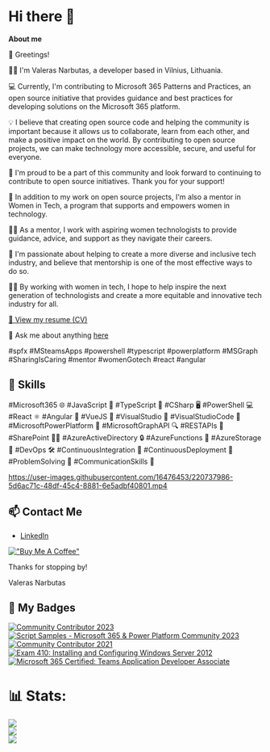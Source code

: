 # Hi there 👋

**About me**

👋 Greetings!     

👨‍💻 I'm Valeras Narbutas, a developer based in Vilnius, Lithuania.

💻 Currently, I'm contributing to Microsoft 365 Patterns and Practices, an open source initiative that provides guidance and best practices for developing solutions on the Microsoft 365 platform.

💡 I believe that creating open source code and helping the community is important because it allows us to collaborate, learn from each other, and make a positive impact on the world. By contributing to open source projects, we can make technology more accessible, secure, and useful for everyone.

🙌 I'm proud to be a part of this community and look forward to continuing to contribute to open source initiatives. Thank you for your support!

🌟 In addition to my work on open source projects, I'm also a mentor in Women in Tech, a program that supports and empowers women in technology.

👩‍🏫 As a mentor, I work with aspiring women technologists to provide guidance, advice, and support as they navigate their careers.

💪 I'm passionate about helping to create a more diverse and inclusive tech industry, and believe that mentorship is one of the most effective ways to do so.

👩‍💻 By working with women in tech, I hope to help inspire the next generation of technologists and create a more equitable and innovative tech industry for all.

[📄 View my resume (CV)](https://valerasnarbutas.github.io/cv/)

💬 Ask me about anything [here](https://github.com/valerasnarbutas/valerasnarbutas/issues)     

#spfx #MSteamsApps #powershell #typescript #powerplatform #MSGraph #SharingIsCaring #mentor #womenGotech #react #angular

## 🚀 Skills  

#Microsoft365 🌐 #JavaScript 🚀 #TypeScript 📝 #CSharp 🖥️ #PowerShell 💻 #React ⚛️ #Angular 🔺 #VueJS 🌟 #VisualStudio 💼 #VisualStudioCode 📝 #MicrosoftPowerPlatform 💪 #MicrosoftGraphAPI 🔍 #RESTAPIs 💪 #SharePoint 🧑‍💼 #AzureActiveDirectory 🔒 #AzureFunctions 🚀 #AzureStorage 💾 #DevOps 🛠️ #ContinuousIntegration 🔄 #ContinuousDeployment 🚀 #ProblemSolving 🤔 #CommunicationSkills 💬

https://user-images.githubusercontent.com/16476453/220737986-5d6ac71c-48df-45c4-8881-6e5adbf40801.mp4

## 📫 Contact Me
- [LinkedIn](https://www.linkedin.com/in/valerasnarbutas/)

[!["Buy Me A Coffee"](https://www.buymeacoffee.com/assets/img/custom_images/orange_img.png)](https://www.buymeacoffee.com/valerasn) 

 Thanks for stopping by!  

Valeras Narbutas

## 🏅 My Badges  

<!--START_SECTION:badges-->
[![Community Contributor 2023](https://images.credly.com/size/110x110/images/166c85a3-1649-4fe6-bdab-daf203cb064a/image.png)](http://www.credly.com/badges/af20c610-89dd-4dcc-9067-e6912614dbaa "Community Contributor 2023")
[![Script Samples - Microsoft 365 & Power Platform Community 2023](https://images.credly.com/size/110x110/images/332f4ec3-246d-4aed-b211-4a3b3b100bb6/image.png)](http://www.credly.com/badges/d281ecd7-b093-464c-85af-c254eeb498e3 "Script Samples - Microsoft 365 & Power Platform Community 2023")
[![Community Contributor 2021](https://images.credly.com/size/110x110/images/77e80202-83a5-4519-ac58-aba7f4351df6/Community_Contributor_Badge.png)](http://www.credly.com/badges/0f7d4c49-cc34-4bd7-bee5-b64006f73d49 "Community Contributor 2021")
[![Exam 410: Installing and Configuring Windows Server 2012](https://images.credly.com/size/110x110/images/f1c8b841-d2af-46d0-a7af-f40f7b443c79/Installing_and_Configuring_Windows_Server_2012-01.png)](http://www.credly.com/badges/fa60bc32-64f8-4e28-b9e1-9cb5b4b1d2d3 "Exam 410: Installing and Configuring Windows Server 2012")
[![Microsoft 365 Certified: Teams Application Developer Associate](https://images.credly.com/size/110x110/images/ef2853b2-4faf-4d27-8dec-5ddd71aa82bc/CERT-Associate-Microsoft365-Developer.png)](http://www.credly.com/badges/d3d3dd09-0f6f-4fc2-ac9e-ba0918b61882 "Microsoft 365 Certified: Teams Application Developer Associate")
<!--END_SECTION:badges-->


# 📊 Stats:
![](https://github-readme-stats.vercel.app/api?username=ValerasNarbutas&theme=default&hide_border=false&include_all_commits=true&count_private=true)<br/>
![](https://github-readme-streak-stats.herokuapp.com/?user=ValerasNarbutas&theme=default&hide_border=false)<br/>
 ![](https://github-readme-stats.vercel.app/api/top-langs/?username=ValerasNarbutas&theme=default&hide_border=false&include_all_commits=true&count_private=true&layout=compact)
 
